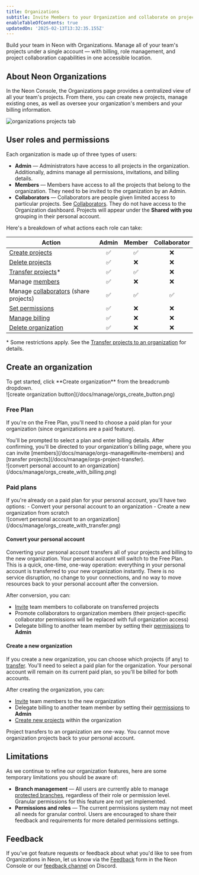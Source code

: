 ```yaml
---
title: Organizations
subtitle: Invite Members to your Organization and collaborate on projects
enableTableOfContents: true
updatedOn: '2025-02-13T13:32:35.155Z'
---
```


Build your team in Neon with Organizations. Manage all of your team's projects under a single account — with billing, role management, and project collaboration capabilities in one accessible location.

## About Neon Organizations

In the Neon Console, the Organizations page provides a centralized view of all your team's projects. From there, you can create new projects, manage existing ones, as well as oversee your organization's members and your billing information.

![organizations projects tab](/docs/manage/org_projects.png)

## User roles and permissions

Each organization is made up of three types of users:

- **Admin** — Administrators have access to all projects in the organization. Additionally, admins manage all permissions, invitations, and billing details.
- **Members** — Members have access to all the projects that belong to the organization. They need to be invited to the organization by an Admin.
- **Collaborators** — Collaborators are people given limited access to particular projects. See [Collaborators](/docs/guides/project-collaboration-guide). They do not have access to the Organization dashboard. Projects will appear under the **Shared with you** grouping in their personal account.

Here's a breakdown of what actions each role can take:

| Action                                                                                 | Admin | Member | Collaborator |
| -------------------------------------------------------------------------------------- | :---: | :----: | :----------: |
| [Create projects](/docs/manage/orgs-manage#create-and-delete-projects)                 |  ✅   |   ✅   |      ❌      |
| [Delete projects](/docs/manage/orgs-manage#create-and-delete-projects)                 |  ✅   |   ❌   |      ❌      |
| [Transfer projects](/docs/manage/orgs-project-transfer)\*                              |  ✅   |   ✅   |      ❌      |
| Manage [members](/docs/manage/orgs-manage#invite-members)                              |  ✅   |   ❌   |      ❌      |
| Manage [collaborators](/docs/manage/orgs-manage#invite-collaborators) (share projects) |  ✅   |   ✅   |      ✅      |
| [Set permissions](/docs/manage/orgs-manage#set-permissions)                            |  ✅   |   ❌   |      ❌      |
| [Manage billing](/docs/manage/orgs-manage#billing)                                     |  ✅   |   ❌   |      ❌      |
| [Delete organization](/docs/manage/orgs-manage#delete-an-organization)                 |  ✅   |   ❌   |      ❌      |

\* Some restrictions apply. See the [Transfer projects to an organization](/docs/manage/orgs-project-transfer) for details.

## Create an organization

<div style={{ display: 'flex', alignItems: 'top' }}>
  <div style={{ flex: '0 0 45%', paddingRight: '20px' }}>
    To get started, click **Create organization** from the breadcrumb dropdown.
  </div>
  <div style={{ flex: '0 0 55%', marginTop: '-20px' }}>
    ![create organization button](/docs/manage/orgs_create_button.png)
  </div>
</div>

### Free Plan

If you're on the Free Plan, you'll need to choose a paid plan for your organization (since organizations are a paid feature).

<div style={{ display: 'flex', alignItems: 'top' }}>
  <div style={{ flex: '0 0 45%', paddingRight: '20px' }}>
    You'll be prompted to select a plan and enter billing details. After confirming, you'll be directed to your organization's billing page, where you can invite [members](/docs/manage/orgs-manage#invite-members) and [transfer projects](/docs/manage/orgs-project-transfer).
  </div>
  <div style={{ flex: '0 0 55%', marginTop: '-20px' }}>
  ![convert personal account to an organization](/docs/manage/orgs_create_with_billing.png)
  </div>
</div>

### Paid plans

<div style={{ display: 'flex', alignItems: 'top' }}>
  <div style={{ flex: '0 0 45%', paddingRight: '20px' }}>
    If you're already on a paid plan for your personal account, you'll have two options:
    - Convert your personal account to an organization
    - Create a new organization from scratch
  </div>
  <div style={{ flex: '0 0 55%', marginTop: '-20px' }}>
    ![convert personal account to an organization](/docs/manage/orgs_create_with_transfer.png)
  </div>
</div>

#### Convert your personal account

Converting your personal account transfers all of your projects and billing to the new organization. Your personal account will switch to the Free Plan. This is a quick, one-time, one-way operation: everything in your personal account is transferred to your new organization instantly. There is no service disruption, no change to your connections, and no way to move resources back to your personal account after the conversion.

After conversion, you can:

- [Invite](/docs/manage/orgs-manage#invite-members) team members to collaborate on transferred projects
- Promote collaborators to organization members (their project-specific collaborator permissions will be replaced with full organization access)
- Delegate billing to another team member by setting their [permissions](/docs/manage/orgs-manage#set-permissions) to **Admin**

#### Create a new organization

If you create a new organization, you can choose which projects (if any) to [transfer](/docs/manage/orgs-project-transfer). You'll need to select a paid plan for the organization. Your personal account will remain on its current paid plan, so you'll be billed for both accounts.

After creating the organization, you can:

- [Invite](/docs/manage/orgs-manage#invite-members) team members to the new organization
- Delegate billing to another team member by setting their [permissions](/docs/manage/orgs-manage#set-permissions) to **Admin**
- [Create new projects](/docs/manage/orgs-manage#create-and-delete-projects) within the organization

<Admonition type="note">
Project transfers to an organization are one-way. You cannot move organization projects back to your personal account.
</Admonition>

## Limitations

As we continue to refine our organization features, here are some temporary limitations you should be aware of:

- **Branch management** — All users are currently able to manage [protected branches](/docs/guides/protected-branches), regardless of their role or permission level. Granular permissions for this feature are not yet implemented.
- **Permissions and roles** — The current permissions system may not meet all needs for granular control. Users are encouraged to share their feedback and requirements for more detailed permissions settings.

## Feedback

If you've got feature requests or feedback about what you'd like to see from Organizations in Neon, let us know via the [Feedback](https://console.neon.tech/app/projects?modal=feedback) form in the Neon Console or our [feedback channel](https://discord.com/channels/1176467419317940276/1176788564890112042) on Discord.

<NeedHelp/>
